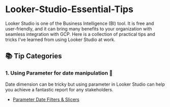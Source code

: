 # Looker-Studio-Essential-Tips
Looker Studio is one of the Business Intelligence (BI) tool. It is free and user-friendly, and it can bring many benefits to your organization with seamless integration with GCP.
Here is a collection of practical tips and tricks I've learned from using Looker Studio at work.

## 📚 Tip Categories

### 1. Using Parameter for date manipulation 📅
Date dimension can be tricky but using parameter in Looker Studio can help you achieve a fantastic report for any stakeholders.
- [Parameter Date Filters & Slicers](https://github.com/TanyamonSiri/Looker-Studio-Essential-Tips/tree/main/parameter_date_filters/parameter-date-filter.md)
